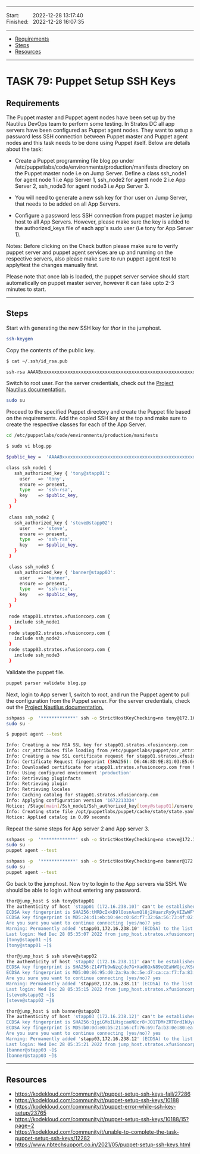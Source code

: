 
------------------------------

Start: &nbsp;&nbsp;&nbsp;&nbsp;&nbsp;&nbsp;&nbsp;&nbsp;2022-12-28 13:17:40  
Finished: &nbsp;&nbsp;2022-12-28 16:07:35

------------------------------

- [Requirements](#requirements)
- [Steps](#steps)
- [Resources](#resources)

------------------------------

# TASK 79: Puppet Setup SSH Keys

## Requirements

The Puppet master and Puppet agent nodes have been set up by the Nautilus DevOps team to perform some testing. In Stratos DC all app servers have been configured as Puppet agent nodes. They want to setup a password less SSH connection between Puppet master and Puppet agent nodes and this task needs to be done using Puppet itself. Below are details about the task:

- Create a Puppet programming file blog.pp under /etc/puppetlabs/code/environments/production/manifests directory on the Puppet master node i.e on Jump Server. Define a class ssh_node1 for agent node 1 i.e App Server 1, ssh_node2 for agent node 2 i.e App Server 2, ssh_node3 for agent node3 i.e App Server 3. 

- You will need to generate a new ssh key for thor user on Jump Server, that needs to be added on all App Servers.

- Configure a password less SSH connection from puppet master i.e jump host to all App Servers. However, please make sure the key is added to the authorized_keys file of each app's sudo user (i.e tony for App Server 1).

Notes: Before clicking on the Check button please make sure to verify puppet server and puppet agent services are up and running on the respective servers, also please make sure to run puppet agent test to apply/test the changes manually first.

Please note that once lab is loaded, the puppet server service should start automatically on puppet master server, however it can take upto 2-3 minutes to start.

------------------------------

## Steps

Start with generating the new SSH key for *thor* in the jumphost.

```bash
ssh-keygen 
```

Copy the contents of the public key.

```bash
$ cat ~/.ssh/id_rsa.pub 

ssh-rsa AAAABxxxxxxxxxxxxxxxxxxxxxxxxxxxxxxxxxxxxxxxxxxxxxxxxxxxxxxxxxxxxxxxxxxxxxxxxxxxxxxxxxxxxxxxxxxxxxxxxxxxxxxxxxxxxxxxxxxxxxxxxxxxxxxxxxxxxxxxxxxxxxxxxxxx thor@jump_host.stratos.xfusioncorp.com
```

Switch to root user. For the server credentials, check out the [Project Nautilus documentation.](https://kodekloudhub.github.io/kodekloud-engineer/docs/projects/nautilus)

```bash
sudo su  
```

Proceed to the specified Puppet directory and create the Puppet file based on the requirements. Add the copied SSH key at the top and make sure to create the respective classes for each of the App Server.

```bash
cd /etc/puppetlabs/code/environments/production/manifests
```
```bash
$ sudo vi blog.pp

$public_key =  'AAAABxxxxxxxxxxxxxxxxxxxxxxxxxxxxxxxxxxxxxxxxxxxxxxxxxxxxxxxxxxxxxxxxxxxxxxxxxxxxxxxxxxxxxxxxxxxxxxxxxxxxxxxxxxxxxxxxxxxxxxxxxxxxxxxxxxxxxxxxxxxxxxxxxxx'

class ssh_node1 {
   ssh_authorized_key { 'tony@stapp01':
     user   => 'tony',
     ensure => present,
     type   => 'ssh-rsa',
     key    => $public_key,
   }
 }

 class ssh_node2 {
   ssh_authorized_key { 'steve@stapp02':
     user   => 'steve',
     ensure => present,
     type   => 'ssh-rsa',
     key    => $public_key,
   }
 }

 class ssh_node3 {
   ssh_authorized_key { 'banner@stapp03':
     user   => 'banner',
     ensure => present,
     type   => 'ssh-rsa',
     key    => $public_key,
   }
 }

 node stapp01.stratos.xfusioncorp.com {
   include ssh_node1
 }
 node stapp02.stratos.xfusioncorp.com {
   include ssh_node2
 }
 node stapp03.stratos.xfusioncorp.com {
   include ssh_node3
 }
```

Validate the puppet file.

```bash
puppet parser validate blog.pp 
```

Next, login to App server 1, switch to root, and run the Puppet agent to pull the configuration from the Puppet server. For the server credentials, check out the [Project Nautilus documentation.](https://kodekloudhub.github.io/kodekloud-engineer/docs/projects/nautilus)

```bash
sshpass -p  '*************' ssh -o StrictHostKeyChecking=no tony@172.16.238.10
sudo su -
```

```bash
$ puppet agent --test 

Info: Creating a new RSA SSL key for stapp01.stratos.xfusioncorp.com
Info: csr_attributes file loading from /etc/puppetlabs/puppet/csr_attributes.yaml
Info: Creating a new SSL certificate request for stapp01.stratos.xfusioncorp.com
Info: Certificate Request fingerprint (SHA256): D6:46:8D:9E:81:03:E5:64:D9:E5:63:7D:A9:89:A8:2A:EF:4A:34:4A:30:CE:0C:5E:A1:DE:EC:53:73:3F:FA:2C
Info: Downloaded certificate for stapp01.stratos.xfusioncorp.com from https://puppet:8140/puppet-ca/v1
Info: Using configured environment 'production'
Info: Retrieving pluginfacts
Info: Retrieving plugin
Info: Retrieving locales
Info: Caching catalog for stapp01.stratos.xfusioncorp.com
Info: Applying configuration version '1672213334'
Notice: /Stage[main]/Ssh_node1/Ssh_authorized_key[tony@stapp01]/ensure: created
Info: Creating state file /opt/puppetlabs/puppet/cache/state/state.yaml
Notice: Applied catalog in 0.09 seconds
```

Repeat the same steps for App server 2 and App server 3.

```bash
sshpass -p  '*************' ssh -o StrictHostKeyChecking=no steve@172.16.238.11
sudo su - 
puppet agent --test 
```

```bash
sshpass -p  '*************' ssh -o StrictHostKeyChecking=no banner@172.16.238.12
sudo su - 
puppet agent --test 
```

Go back to the jumphost. Now try to login to the App servers via SSH. We should be able to login without entering any password.

```bash
thor@jump_host $ ssh tony@stapp01  
The authenticity of host 'stapp01 (172.16.238.10)' can't be established.
ECDSA key fingerprint is SHA256:tMRDcIxkB9lOosnAamQl8j2HuarzRy9yHIZwWFY9upk.
ECDSA key fingerprint is MD5:24:d1:eb:b0:4e:c0:6d:f7:32:6a:56:73:4f:02:6c:5e.
Are you sure you want to continue connecting (yes/no)? yes
Warning: Permanently added 'stapp01,172.16.238.10' (ECDSA) to the list of known hosts.
Last login: Wed Dec 28 05:35:07 2022 from jump_host.stratos.xfusioncorp.com
[tony@stapp01 ~]$ 
[tony@stapp01 ~]$ 
```
```bash
thor@jump_host $ ssh steve@stapp02
The authenticity of host 'stapp02 (172.16.238.11)' can't be established.
ECDSA key fingerprint is SHA256:Z14VTb9wNzqCde7G+Xad6QxN89eQEaHWGjc/KSenqvE.
ECDSA key fingerprint is MD5:00:86:95:d0:2a:9a:0c:5e:d7:ca:ca:f7:fa:83:b2:64.
Are you sure you want to continue connecting (yes/no)? yes
Warning: Permanently added 'stapp02,172.16.238.11' (ECDSA) to the list of known hosts.
Last login: Wed Dec 28 05:35:15 2022 from jump_host.stratos.xfusioncorp.com
[steve@stapp02 ~]$ 
[steve@stapp02 ~]$ 
```
```bash 
thor@jump_host $ ssh banner@stapp03
The authenticity of host 'stapp03 (172.16.238.12)' can't be established.
ECDSA key fingerprint is SHA256:QjgiGMoILHsgcaoN8cr8+JO1TDM+ZRT8rdIkUya+d/8.
ECDSA key fingerprint is MD5:b0:0d:e0:b5:21:a6:cf:76:69:fa:b3:0e:80:ea:09:c7.
Are you sure you want to continue connecting (yes/no)? yes
Warning: Permanently added 'stapp03,172.16.238.12' (ECDSA) to the list of known hosts.
Last login: Wed Dec 28 05:35:21 2022 from jump_host.stratos.xfusioncorp.com
[banner@stapp03 ~]$ 
[banner@stapp03 ~]$  
```

------------------------------

## Resources

- https://kodekloud.com/community/t/puppet-setup-ssh-keys-fail/27286
- https://kodekloud.com/community/t/puppet-setup-ssh-keys/10188
- https://kodekloud.com/community/t/puppet-error-while-ssh-key-setup/23765
- https://kodekloud.com/community/t/puppet-setup-ssh-keys/10188/15?page=2
- https://kodekloud.com/community/t/unable-to-complete-the-task-puppet-setup-ssh-keys/12282
- https://www.nbtechsupport.co.in/2021/05/puppet-setup-ssh-keys.html